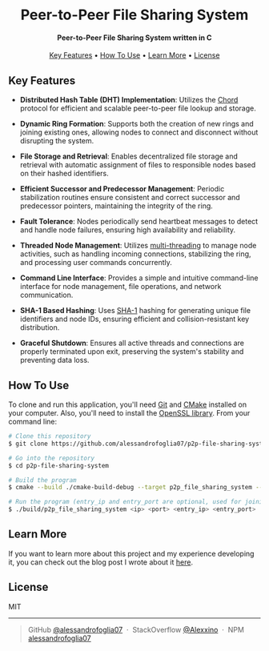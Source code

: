 <h1 align="center">
  <br>
  Peer-to-Peer File Sharing System
</h1>

<h4 align="center">Peer-to-Peer File Sharing System written in C</h4>

<p align="center">
  <a href="#key-features">Key Features</a> •
  <a href="#how-to-use">How To Use</a> •
  <a href="learn more">Learn More</a> •
  <a href="#license">License</a>
</p>

## Key Features

- **Distributed Hash Table (DHT) Implementation**: Utilizes
  the [Chord](https://en.wikipedia.org/wiki/Chord_(peer-to-peer)) protocol for efficient and scalable
  peer-to-peer
  file lookup and storage.

- **Dynamic Ring Formation**: Supports both the creation of new rings and joining existing ones, allowing nodes to
  connect
  and disconnect without disrupting the system.

- **File Storage and Retrieval**: Enables decentralized file storage and retrieval with automatic assignment of files to
  responsible nodes based on their hashed identifiers.

- **Efficient Successor and Predecessor Management**: Periodic stabilization routines ensure consistent and correct
  successor and predecessor pointers, maintaining the integrity of the ring.

- **Fault Tolerance**: Nodes periodically send heartbeat messages to detect and handle node failures, ensuring high
  availability and reliability.

- **Threaded Node Management**:
  Utilizes [multi-threading](https://en.wikipedia.org/wiki/Multithreading_(computer_architecture)) to manage node
  activities, such as handling incoming
  connections,
  stabilizing the ring, and processing user commands concurrently.

- **Command Line Interface**: Provides a simple and intuitive command-line interface for node management, file
  operations,
  and network communication.

- **SHA-1 Based Hashing**: Uses [SHA-1](https://en.wikipedia.org/wiki/SHA-1) hashing for generating unique file
  identifiers and node IDs, ensuring efficient
  and
  collision-resistant key distribution.

- **Graceful Shutdown**: Ensures all active threads and connections are properly terminated upon exit, preserving the
  system's stability and preventing data loss.

## How To Use

To clone and run this application, you'll need [Git](https://git-scm.com) and [CMake](https://cmake.org/)
installed on your computer. Also, you'll need to install the [OpenSSL library](https://www.openssl.org/).
From your command line:

```bash
# Clone this repository
$ git clone https://github.com/alessandrofoglia07/p2p-file-sharing-system

# Go into the repository
$ cd p2p-file-sharing-system

# Build the program
$ cmake --build ./cmake-build-debug --target p2p_file_sharing_system -- -j 6

# Run the program (entry_ip and entry_port are optional, used for joining an existing ring)
$ ./build/p2p_file_sharing_system <ip> <port> <entry_ip> <entry_port>
```

## Learn More

If you want to learn more about this project and my experience developing it, you can check out the blog post I wrote about it [here](https://github.com/alessandrofoglia07/p2p-file-sharing-system/blob/main/.github/blogpost.md).

## License

MIT

---

> GitHub [@alessandrofoglia07](https://github.com/alessandrofoglia07) &nbsp;&middot;&nbsp;
> StackOverflow [@Alexxino](https://stackoverflow.com/users/21306952/alexxino) &nbsp;&middot;&nbsp;
> NPM [alessandrofoglia07](https://www.npmjs.com/~alessandrofoglia07)

